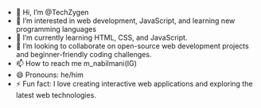 - 👋 Hi, I’m @TechZygen
- 👀 I’m interested in web development, JavaScript, and learning new programming languages
- 🌱 I’m currently learning HTML, CSS, and JavaScript.
- 💞️ I’m looking to collaborate on open-source web development projects and beginner-friendly coding challenges.
- 📫 How to reach me m_nabilmani(IG)
- 😄 Pronouns: he/him
- ⚡ Fun fact: I love creating interactive web applications and exploring the latest web technologies.

<!---
TechZygen/TechZygen is a ✨ special ✨ repository because its `README.md` (this file) appears on your GitHub profile.
You can click the Preview link to take a look at your changes.
--->
